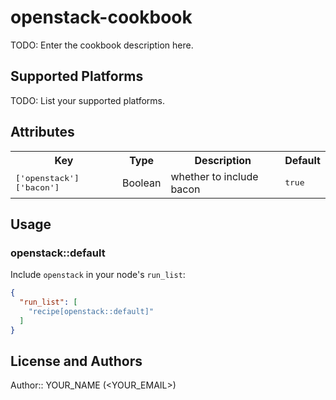 # openstack-cookbook

TODO: Enter the cookbook description here.

## Supported Platforms

TODO: List your supported platforms.

## Attributes

<table>
  <tr>
    <th>Key</th>
    <th>Type</th>
    <th>Description</th>
    <th>Default</th>
  </tr>
  <tr>
    <td><tt>['openstack']['bacon']</tt></td>
    <td>Boolean</td>
    <td>whether to include bacon</td>
    <td><tt>true</tt></td>
  </tr>
</table>

## Usage

### openstack::default

Include `openstack` in your node's `run_list`:

```json
{
  "run_list": [
    "recipe[openstack::default]"
  ]
}
```

## License and Authors

Author:: YOUR_NAME (<YOUR_EMAIL>)

